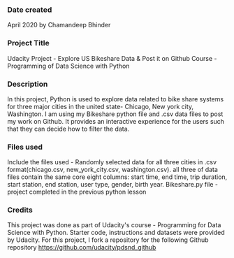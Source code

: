 ### Date created
April 2020 by Chamandeep Bhinder

### Project Title
Udacity Project - Explore US Bikeshare Data & Post it on Github
Course - Programming of Data Science with Python

### Description
In this project, Python is used to explore data related to bike share systems for three major cities in the united state- Chicago, New york city, Washington. I am using my Bikeshare python file and .csv data files to post my work on Github. It provides an interactive experience for the users such that they can decide how to filter the data.

### Files used
Include the files used - Randomly selected data for all three cities in .csv format(chicago.csv, new_york_city.csv, washington.csv). all three of data files contain the same core eight columns: start time, end time, trip duration, start station, end station, user type, gender, birth year.
Bikeshare.py file - project completed in the previous python lesson

### Credits
This project was done as part of Udacity's course - Programming for Data Science with Python. Starter code, instructions and datasets were provided by Udacity.
For this project, I fork a repository for the following Github repository
https://github.com/udacity/pdsnd_github
